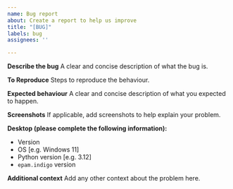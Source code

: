 ```yaml
---
name: Bug report
about: Create a report to help us improve
title: "[BUG]"
labels: bug
assignees: ''

---
```


**Describe the bug**
A clear and concise description of what the bug is.

**To Reproduce**
Steps to reproduce the behaviour.

**Expected behaviour**
A clear and concise description of what you expected to happen.

**Screenshots**
If applicable, add screenshots to help explain your problem.

**Desktop (please complete the following information):**
 - Version
 - OS [e.g. Windows 11]
 - Python version [e.g. 3.12]
 - `epam.indigo` version

**Additional context**
Add any other context about the problem here.
